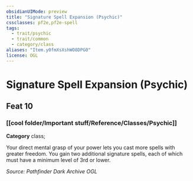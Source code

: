 ```yaml
---
obsidianUIMode: preview
title: "Signature Spell Expansion (Psychic)"
cssclasses: pf2e,pf2e-spell
tags:
  - trait/psychic
  - trait/common
  - category/class
aliases: "Item.y0fmXsXshWO8DPG0"
license: OGL
---
```

# Signature Spell Expansion (Psychic)
## Feat 10
### [[cool folder/Important stuff/Reference/Classes/Psychic]]

**Category** class; 




Your direct mental grasp of your power lets you cast more spells with greater freedom. You gain two additional signature spells, each of which must have a minimum level of 3rd or lower.

*Source: Pathfinder Dark Archive*
*OGL*